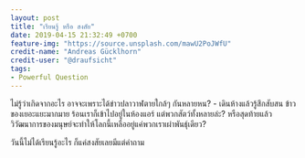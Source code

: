 ```yaml
---
layout: post
title: "เรียนรู้ หรือ สงสัย"
date: 2019-04-15 21:32:49 +0700
feature-img: "https://source.unsplash.com/mawU2PoJWfU"
credit-name: "Andreas Gücklhorn"
credit-user: "@draufsicht"
tags:
- Powerful Question
---
```

ไม่รู้ว่าเกิดจากอะไร อาจจะเพราะได้ข่าวปลาวาฬตายใกล้ๆ กันหลายหน? - เดินห้างแล้วรู้สึกสับสน ข้าวของเยอะแยะมากมาย ร้อนเราก็เข้าไปอยู่ในห้องแอร์ แต่พวกสัตว์ทั้งหลายล่ะ? หรือสุดท้ายแล้ววิวัฒนาการของมนุษย์จะทำให้โลกนี้เหลืออยู่แค่พวกเราเผ่าพันธุ์เดียว?

วันนี้ไม่ได้เรียนรู้อะไร ก็แค่สงสัยเลยมีแต่คำถาม
